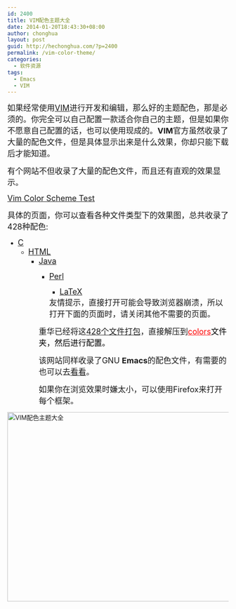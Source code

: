 ```yaml
---
id: 2400
title: VIM配色主题大全
date: 2014-01-20T18:43:30+08:00
author: chonghua
layout: post
guid: http://hechonghua.com/?p=2400
permalink: /vim-color-theme/
categories:
  - 软件资源
tags:
  - Emacs
  - VIM
---
```

<font size="4">如果经常使用</font><a href="http://www.vim.org/" target="_blank"><font size="4">VIM</font></a><font size="4">进行开发和编辑，那么好的主题配色，那是必须的。你完全可以自己配置一款适合你自己的主题，但是如果你不愿意自己配置的话，也可以使用现成的。<strong>VIM</strong>官方虽然收录了大量的配色文件，但是具体显示出来是什么效果，你却只能下载后才能知道。</font>

<!--more-->

<font size="4">有个网站不但收录了大量的配色文件，而且还有直观的效果显示。</font>

<a href="http://code.google.com/p/vimcolorschemetest/" target="_blank"><font size="4">Vim Color Scheme Test</font></a>

<font size="4">具体的页面，你可以查看各种文件类型下的效果图，总共收录了428种配色:</font> 

  * <a href="http://vimcolorschemetest.googlecode.com/svn/html/index-c.html" target="_blank"><font size="4">C</font></a> 
      * <a href="http://vimcolorschemetest.googlecode.com/svn/html/index-html.html" target="_blank"><font size="4">HTML</font></a> 
          * <a href="http://vimcolorschemetest.googlecode.com/svn/html/index-java.html" target="_blank"><font size="4">Java</font></a> 
              * <a href="http://vimcolorschemetest.googlecode.com/svn/html/index-pl.html" target="_blank"><font size="4">Perl</font></a> 
                  * <a href="http://vimcolorschemetest.googlecode.com/svn/html/index-tex.html" target="_blank"><font size="4">LaTeX</font></a></ul> 
                <font size="4">友情提示，直接打开可能会导致浏览器崩溃，所以打开下面的页面时，请关闭其他不需要的页面。</font>
                
                <font size="4">重华已经将这<a href="http://pan.baidu.com/s/1y6jka" target="_blank">428个文件打包</a>，直接解压到<font color="#ff0000"><u>colors</u></font><font color="#000000">文件夹，然后进行配置。</font></font>
                
                <font size="4">该网站同样收录了GNU <strong>Emacs</strong>的配色文件，有需要的也可以去</font><a href="http://code.google.com/p/gnuemacscolorthemetest/" target="_blank"><font size="4">看看</font></a><font size="4">。</font>
                
                <font size="4">如果你在浏览效果时嫌太小，可以使用Firefox来打开每个框架。</font>
                
<img src="http://chonghua-1251666171.cos.ap-shanghai.myqcloud.com/vimco.png" width="600" height="432" alt="VIM配色主题大全" />
